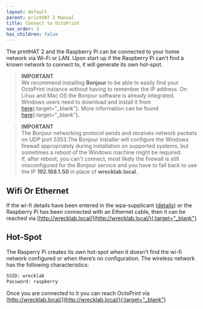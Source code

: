 ```yaml
---
layout: default
parent: printHAT 2 Manual
title: Connect to OctoPrint
nav_order: 3
has_children: false
---
```


The printHAT 2 and the Raspberry Pi can be connected to your home network via Wi-Fi or LAN. Upon start up if the Raspberry Pi can't find a known network to connect to, it will generate its own hot-spot.
> **IMPORTANT**   
We recommend installing **Bonjour** to be able to easily find your OctoPrint instance without having to remember
the IP address.
> On Linux and Mac OS the Bonjour software is already integrated. Windows users need to download
and install it from [here](https://support.apple.com/kb/DL999?locale=en_US&viewlocale=en_US){:target="_blank"}. More information can be found [here](https://community.octoprint.org/t/i-cant-reach-my-octopi-under-octopi-local/210){:target="_blank"}.

> **IMPORTANT**  
The Bonjour networking protocol sends and receives network packets on UDP port 5353.The Bonjour installer will configure the Windows firewall appropriately during installation on supported systems, but sometimes a reboot of the Windows machine might be required.  
If, after reboot, you can't connect, most likely the firewall is still misconfigured for the Bonjour service and you have to fall back to use the IP **192.168.1.50** in place of **wrecklab.local**.

## Wifi Or Ethernet
If the wi-fi details have been entered in the wpa-supplicant ([details](https://community.octoprint.org/t/wifi-setup-and-troubleshooting/184)) or the Raspberry Pi has been connected with an Ethernet cable, then it can be reached via [http://wrecklab.local/](http://wrecklab.local/){:target="_blank"}

## Hot-Spot
The Rasperry Pi creates its own hot-spot when it doesn’t find the wi-fi network configured or when there’s no configuration. The wireless network has the following characteristics:

```bash
SSID: wrecklab
Password: raspberry
```

Once you are connected to it you can reach OctoPrint via [http://wrecklab.local/](http://wrecklab.local/){:target="_blank"}

